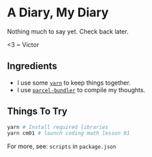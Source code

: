 # A Diary, My Diary

Nothing much to say yet. Check back later.

<3 ~ Victor

## Ingredients

- I use some [`yarn`](https://yarnpkg.com/lang/en/) to keep things together.
- I use [`parcel-bundler`](https://parceljs.org/) to compile my thoughts.

## Things To Try
```bash
yarn # Install required libraries
yarn cm01 # launch coding math lesson 01
```
For more, see: `scripts` in `package.json`